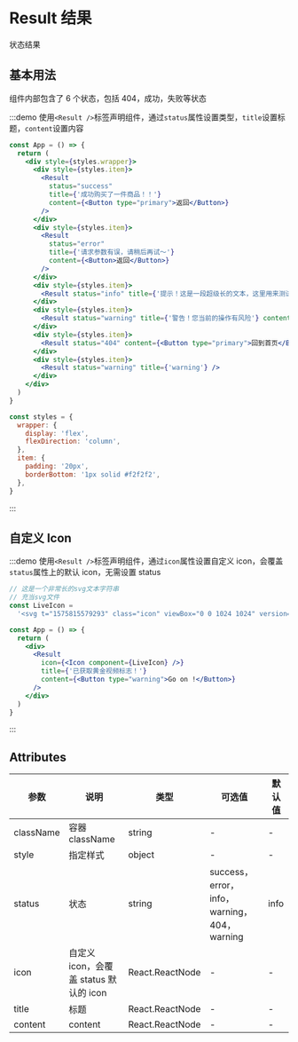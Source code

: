 # Result 结果

状态结果

## 基本用法

组件内部包含了 6 个状态，包括 404，成功，失败等状态

:::demo 使用`<Result />`标签声明组件，通过`status`属性设置类型，`title`设置标题，`content`设置内容

```jsx
const App = () => {
  return (
    <div style={styles.wrapper}>
      <div style={styles.item}>
        <Result
          status="success"
          title={'成功购买了一件商品！！'}
          content={<Button type="primary">返回</Button>}
        />
      </div>
      <div style={styles.item}>
        <Result
          status="error"
          title={'请求参数有误，请稍后再试～'}
          content={<Button>返回</Button>}
        />
      </div>
      <div style={styles.item}>
        <Result status="info" title={'提示！这是一段超级长的文本，这里用来测试换行后的文本宽度'} />
      </div>
      <div style={styles.item}>
        <Result status="warning" title={'警告！您当前的操作有风险'} content={null} />
      </div>
      <div style={styles.item}>
        <Result status="404" content={<Button type="primary">回到首页</Button>} />
      </div>
      <div style={styles.item}>
        <Result status="warning" title={'warning'} />
      </div>
    </div>
  )
}

const styles = {
  wrapper: {
    display: 'flex',
    flexDirection: 'column',
  },
  item: {
    padding: '20px',
    borderBottom: '1px solid #f2f2f2',
  },
}
```

:::

## 自定义 Icon

:::demo 使用`<Result />`标签声明组件，通过`icon`属性设置自定义 icon，会覆盖`status`属性上的默认 icon，无需设置 status

```jsx
// 这是一个非常长的svg文本字符串
// 充当svg文件
const LiveIcon =
  '<svg t="1575815579293" class="icon" viewBox="0 0 1024 1024" version="1.1" xmlns="http://www.w3.org/2000/svg" p-id="3762" width="200" height="200"><path d="M878.8 300.2l-105.5 93.9c-11.6 10.3-30 2.1-30-13.5V277.3c0-30-24.3-54.3-54.3-54.3H178.6c-30 0-54.3 24.3-54.3 54.3v451.8c0 30 24.3 54.3 54.3 54.3H689c30 0 54.3-24.3 54.3-54.3V625.8c0-15.5 18.4-23.8 30-13.5l105.5 93.9c18.1 16.1 46.7 3.2 46.7-21v-364c0-24.2-28.6-37.1-46.7-21z" fill="#FEAC33" p-id="3763"></path><path d="M124.3 649.4v79.8c0 30 24.3 54.3 54.3 54.3h44.5c-41.6-37.2-75.4-82.8-98.8-134.1zM178.6 223c-30 0-54.3 24.3-54.3 54.3v36.4c15-32.8 34.2-63.3 57-90.7h-2.7zM925.5 685.3V321.2c0-24.2-28.6-37.1-46.7-21l-16.9 15c22.9 50.7 35.6 107 35.6 166.3 0 71.2-18.4 138.1-50.7 196.3l32 28.4c18.1 16.1 46.7 3.3 46.7-20.9z" fill="#FEAC33" p-id="3764"></path><path d="M612.5 783.4H689c30 0 54.3-24.3 54.3-54.3v-43.3c-35.1 42.1-79.8 75.8-130.8 97.6zM861.9 315.3L809.4 362c9.6 31.8 14.7 65.6 14.7 100.5 0 57.9-14.1 112.4-39 160.5l61.7 54.9c32.3-58.1 50.7-125 50.7-196.3 0-59.3-12.7-115.6-35.6-166.3zM125.9 462.4c0-92.7 36.1-176.9 95-239.4h-39.7c-22.8 27.4-42 57.9-57 90.7v335.6c23.4 51.3 57.3 96.9 98.8 134.1h114.4c-124.4-53.3-211.5-177-211.5-321z" fill="#FEB133" p-id="3765"></path><path d="M809.4 361.9l-36.2 32.2c-9 8-22 4.9-27.4-4.1 3.2 17.3 4.9 35.1 4.9 53.4 0 162.1-131.4 293.4-293.4 293.4S163.8 605.4 163.8 443.3c0-87.8 38.5-166.5 99.6-220.3h-42.5c-58.9 62.5-95 146.7-95 239.4 0 144 87.2 267.6 211.6 321h275c51-21.9 95.7-55.6 130.8-97.6v-60c0-15.5 18.4-23.8 30-13.5l11.9 10.5c24.9-48 39-102.6 39-160.5-0.1-34.8-5.2-68.5-14.8-100.4z" fill="#FEB633" p-id="3766"></path><path d="M743.3 377.5V277.3c0-30-24.3-54.3-54.3-54.3h-37.9c45.3 39.9 78.2 93.6 92.2 154.5z" fill="#FEB633" p-id="3767"></path><path d="M163.8 443.3c0 162.1 131.4 293.4 293.4 293.4s293.4-131.4 293.4-293.4c0-18.2-1.7-36.1-4.9-53.4-1.6-2.6-2.6-5.8-2.6-9.3v-3.1c-14-60.9-46.9-114.6-92.2-154.5h-84.8c66.7 42.1 111 116.5 111 201.2 0 131.3-106.5 237.8-237.8 237.8S201.8 555.5 201.8 424.2c0-84.7 44.3-159.1 111-201.2h-49.4c-61 53.8-99.6 132.6-99.6 220.3z" fill="#FFBC34" p-id="3768"></path><path d="M201.8 424.2c0 131.3 106.5 237.8 237.8 237.8s237.8-106.5 237.8-237.8c0-84.7-44.3-159.1-111-201.2H312.8c-66.7 42.1-111 116.5-111 201.2z m220-201.2c100.6 0 182.1 81.5 182.1 182.1s-81.5 182.1-182.1 182.1-182.1-81.5-182.1-182.1S321.2 223 421.8 223z" fill="#FFC134" p-id="3769"></path><path d="M421.8 587.2c100.6 0 182.1-81.5 182.1-182.1S522.4 223 421.8 223s-182.1 81.5-182.1 182.1 81.5 182.1 182.1 182.1z m-17.7-327.6c69.8 0 126.4 56.6 126.4 126.4s-56.6 126.4-126.4 126.4S277.7 455.8 277.7 386s56.6-126.4 126.4-126.4z" fill="#FFC634" p-id="3770"></path><path d="M404.1 386m-126.4 0a126.4 126.4 0 1 0 252.8 0 126.4 126.4 0 1 0-252.8 0Z" fill="#FFCB34" p-id="3771"></path><path d="M379 613.2V384.7c0-25.6 29.4-40 49.6-24.3L576 474.6c15.9 12.3 15.9 36.3 0 48.7L428.7 637.5c-20.2 15.7-49.7 1.3-49.7-24.3z" fill="#FFE3B4" p-id="3772"></path><path d="M689 792.4H178.6c-34.9 0-63.3-28.4-63.3-63.3V277.3c0-34.9 28.4-63.3 63.3-63.3H689c34.9 0 63.3 28.4 63.3 63.3v103.3c0 5.4 4.1 7.7 5.3 8.2 1.3 0.6 5.7 2.1 9.7-1.5l105.5-93.9c11-9.8 26.3-12.2 39.8-6.1 13.5 6.1 21.9 19 21.9 33.8v364c0 14.8-8.4 27.8-21.9 33.8-13.5 6.1-28.7 3.7-39.8-6.1L767.3 619c-4-3.6-8.4-2-9.7-1.4-1.3 0.6-5.4 2.8-5.4 8.2v103.3c0.1 34.9-28.3 63.3-63.2 63.3zM178.6 232c-25 0-45.3 20.3-45.3 45.3v451.8c0 25 20.3 45.3 45.3 45.3H689c25 0 45.3-20.3 45.3-45.3V625.8c0-10.8 6.1-20.2 16-24.6 9.8-4.4 21-2.7 29 4.4l105.5 93.9c5.8 5.1 13.4 6.3 20.4 3.1 7.1-3.2 11.3-9.7 11.3-17.4v-364c0-7.7-4.2-14.2-11.3-17.4-7-3.2-14.7-2-20.4 3.1l-105.5 93.9c-8.1 7.2-19.2 8.9-29 4.4-9.8-4.4-15.9-13.9-15.9-24.7V277.3c0-25-20.3-45.3-45.3-45.3H178.6z" fill="#FFA820" p-id="3773"></path><path d="M188.7 344.2c-9.9 0-18-8.1-18-18V314c0-26.3 21.4-47.7 47.7-47.7h93.1c9.9 0 18 8.1 18 18s-8.1 18-18 18h-93.1c-6.5 0-11.7 5.3-11.7 11.7v12.2c0 10-8.1 18-18 18zM188.7 413.8c-9.9 0-18-8.1-18-18v-10.5c0-9.9 8.1-18 18-18s18 8.1 18 18v10.5c0 10-8.1 18-18 18z" fill="#FFFFFF" p-id="3774"></path></svg>'

const App = () => {
  return (
    <div>
      <Result
        icon={<Icon component={LiveIcon} />}
        title={'已获取黄金视频标志！'}
        content={<Button type="warning">Go on !</Button>}
      />
    </div>
  )
}
```

:::

## Attributes

| 参数      | 说明                                   | 类型            | 可选值                                      | 默认值 |
| --------- | -------------------------------------- | --------------- | ------------------------------------------- | ------ |
| className | 容器 className                         | string          | -                                           | -      |
| style     | 指定样式                               | object          | -                                           | -      |
| status    | 状态                                   | string          | success，error，info，warning，404，warning | info   |
| icon      | 自定义 icon，会覆盖 status 默认的 icon | React.ReactNode | -                                           | -      |
| title     | 标题                                   | React.ReactNode | -                                           | -      |
| content   | content                                | React.ReactNode | -                                           | -      |
